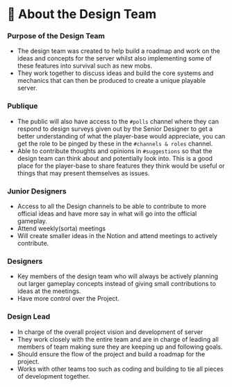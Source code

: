 # 📑 About the Design Team

### Purpose of the Design Team

* The design team was created to help build a roadmap and work on the ideas and
  concepts for the server whilst also implementing some of these features into
  survival such as new mobs.
* They work together to discuss ideas and build the core systems and mechanics
  that can then be produced to create a unique playable server.

### Publique

* The public will also have access to the `#polls` channel where they can
  respond to design surveys given out by the Senior Designer to get a better
  understanding of what the player-base would appreciate, you can get the role
  to be pinged by these in the `#channels & roles` channel.
* Able to contribute thoughts and opinions in `#suggestions` so that the design
  team can think about and potentially look into. This is a good place for the
  player-base to share features they think would be useful or things that may
  present themselves as issues.

### Junior Designers

* Access to all the Design channels to be able to contribute to more official
  ideas and have more say in what will go into the official gameplay.
* Attend weekly(sorta) meetings
* Will create smaller ideas in the Notion and attend meetings to actively
  contribute.

### Designers

* Key members of the design team who will always be actively planning out larger
  gameplay concepts instead of giving small contributions to ideas at the
  meetings.
* Have more control over the Project.

### Design Lead

* In charge of the overall project vision and development of server
* They work closely with the entire team and are in charge of leading all
  members of team making sure they are keeping up and following goals.
* Should ensure the flow of the project and build a roadmap for the project.
* Works with other teams too such as coding and building to tie all pieces of
  development together.
